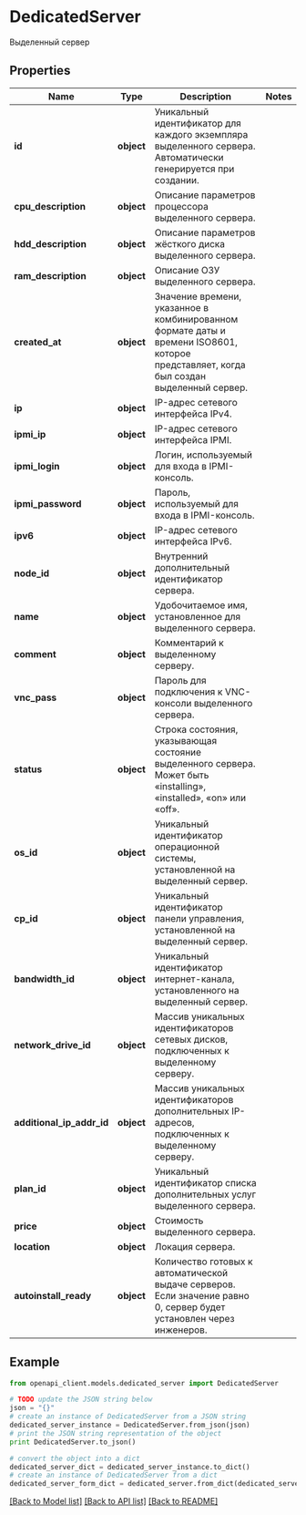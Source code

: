 # DedicatedServer

Выделенный сервер

## Properties
Name | Type | Description | Notes
------------ | ------------- | ------------- | -------------
**id** | **object** | Уникальный идентификатор для каждого экземпляра выделенного сервера. Автоматически генерируется при создании. | 
**cpu_description** | **object** | Описание параметров процессора выделенного сервера. | 
**hdd_description** | **object** | Описание параметров жёсткого диска выделенного сервера. | 
**ram_description** | **object** | Описание ОЗУ выделенного сервера. | 
**created_at** | **object** | Значение времени, указанное в комбинированном формате даты и времени ISO8601, которое представляет, когда был создан выделенный сервер. | 
**ip** | **object** | IP-адрес сетевого интерфейса IPv4. | 
**ipmi_ip** | **object** | IP-адрес сетевого интерфейса IPMI. | 
**ipmi_login** | **object** | Логин, используемый для входа в IPMI-консоль. | 
**ipmi_password** | **object** | Пароль, используемый для входа в IPMI-консоль. | 
**ipv6** | **object** | IP-адрес сетевого интерфейса IPv6. | 
**node_id** | **object** | Внутренний дополнительный идентификатор сервера. | 
**name** | **object** | Удобочитаемое имя, установленное для выделенного сервера. | 
**comment** | **object** | Комментарий к выделенному серверу. | 
**vnc_pass** | **object** | Пароль для подключения к VNC-консоли выделенного сервера. | 
**status** | **object** | Строка состояния, указывающая состояние выделенного сервера. Может быть «installing», «installed», «on» или «off». | 
**os_id** | **object** | Уникальный идентификатор операционной системы, установленной на выделенный сервер. | 
**cp_id** | **object** | Уникальный идентификатор панели управления, установленной на выделенный сервер. | 
**bandwidth_id** | **object** | Уникальный идентификатор интернет-канала, установленного на выделенный сервер. | 
**network_drive_id** | **object** | Массив уникальных идентификаторов сетевых дисков, подключенных к выделенному серверу. | 
**additional_ip_addr_id** | **object** | Массив уникальных идентификаторов дополнительных IP-адресов, подключенных к выделенному серверу. | 
**plan_id** | **object** | Уникальный идентификатор списка дополнительных услуг выделенного сервера. | 
**price** | **object** | Стоимость выделенного сервера. | 
**location** | **object** | Локация сервера. | 
**autoinstall_ready** | **object** | Количество готовых к автоматической выдаче серверов. Если значение равно 0, сервер будет установлен через инженеров. | 

## Example

```python
from openapi_client.models.dedicated_server import DedicatedServer

# TODO update the JSON string below
json = "{}"
# create an instance of DedicatedServer from a JSON string
dedicated_server_instance = DedicatedServer.from_json(json)
# print the JSON string representation of the object
print DedicatedServer.to_json()

# convert the object into a dict
dedicated_server_dict = dedicated_server_instance.to_dict()
# create an instance of DedicatedServer from a dict
dedicated_server_form_dict = dedicated_server.from_dict(dedicated_server_dict)
```
[[Back to Model list]](../README.md#documentation-for-models) [[Back to API list]](../README.md#documentation-for-api-endpoints) [[Back to README]](../README.md)


